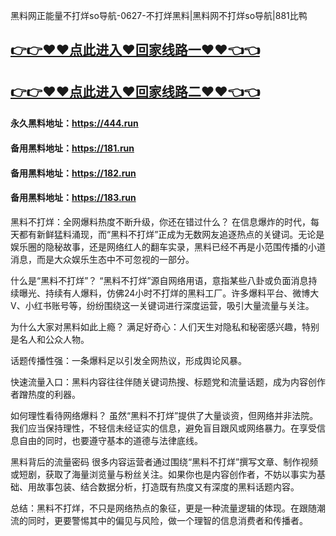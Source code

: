 黑料网正能量不打烊so导航-0627-不打烊黑料|黑料网不打烊so导航|881比鸭

## [👉👉♥♥点此进入♥回家线路一♥♥👈👈](https://unpkg.com/182run/index.html)
## [👉👉♥♥点此进入♥回家线路二♥♥👈👈](https://unpkg.com/182-1run/index.html)

#### 永久黑料地址：https://444.run
#### 备用黑料地址：https://181.run
#### 备用黑料地址：https://182.run
#### 备用黑料地址：https://183.run

黑料不打烊：全网爆料热度不断升级，你还在错过什么？
在信息爆炸的时代，每天都有新鲜猛料涌现，而“黑料不打烊”正成为无数网友追逐热点的关键词。无论是娱乐圈的隐秘故事，还是网络红人的翻车实录，黑料已经不再是小范围传播的小道消息，而是大众娱乐生态中不可忽视的一部分。

什么是“黑料不打烊”？
“黑料不打烊”源自网络用语，意指某些八卦或负面消息持续曝光、持续有人爆料，仿佛24小时不打烊的黑料工厂。许多爆料平台、微博大V、小红书账号等，纷纷围绕这一关键词进行深度运营，吸引大量流量与关注。

为什么大家对黑料如此上瘾？
满足好奇心：人们天生对隐私和秘密感兴趣，特别是名人和公众人物。

话题传播性强：一条爆料足以引发全网热议，形成舆论风暴。

快速流量入口：黑料内容往往伴随关键词热搜、标题党和流量话题，成为内容创作者蹭热度的利器。

如何理性看待网络爆料？
虽然“黑料不打烊”提供了大量谈资，但网络并非法院。我们应当保持理性，不轻信未经证实的信息，避免盲目跟风或网络暴力。在享受信息自由的同时，也要遵守基本的道德与法律底线。

黑料背后的流量密码
很多内容运营者通过围绕“黑料不打烊”撰写文章、制作视频或短剧，获取了海量浏览量与粉丝关注。如果你也是内容创作者，不妨以事实为基础、用故事包装、结合数据分析，打造既有热度又有深度的黑料话题内容。

总结：黑料不打烊，不只是网络热点的象征，更是一种流量逻辑的体现。在跟随潮流的同时，更要警惕其中的偏见与风险，做一个理智的信息消费者和传播者。
